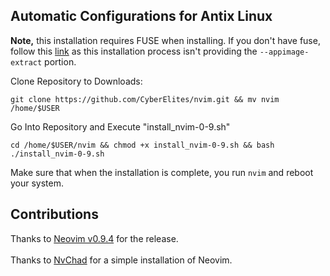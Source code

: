 ## Automatic Configurations for Antix Linux

**Note,** this installation requires FUSE when installing. If you don't have fuse, follow this <a href="https://github.com/neovim/neovim/releases/tag/v0.9.4">link</a> as this installation process isn't providing the `--appimage-extract` portion.

Clone Repository to Downloads:
```
git clone https://github.com/CyberElites/nvim.git && mv nvim /home/$USER
```

Go Into Repository and Execute "install_nvim-0-9.sh"
```
cd /home/$USER/nvim && chmod +x install_nvim-0-9.sh && bash ./install_nvim-0-9.sh
```

Make sure that when the installation is complete, you run `nvim` and reboot your system.

## Contributions
Thanks to <a href="https://github.com/neovim/neovim/releases/tag/v0.9.4">Neovim v0.9.4</a> for the release.
<br>
<br>
Thanks to <a href="https://nvchad.com/docs/quickstart/install">NvChad</a> for a simple installation of Neovim.
